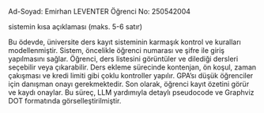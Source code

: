 Ad-Soyad: Emirhan LEVENTER
Öğrenci No: 250542004

sistemin kısa açıklaması (maks. 5-6 satır)

Bu ödevde, üniversite ders kayıt sisteminin karmaşık kontrol ve kuralları modellenmiştir. Sistem, öncelikle öğrenci numarası ve şifre ile giriş yapılmasını sağlar. Öğrenci, ders listesini görüntüler ve dilediği dersleri 
seçebilir veya çıkarabilir. Ders ekleme sürecinde kontenjan, ön koşul, zaman çakışması ve kredi limiti gibi çoklu kontroller yapılır. GPA’sı düşük öğrenciler için danışman onayı gerekmektedir. Son olarak, öğrenci kayıt 
özetini görür ve kaydı onaylar. Bu süreç, LLM yardımıyla detaylı pseudocode ve Graphviz DOT formatında görselleştirilmiştir.
